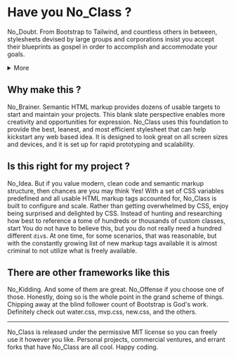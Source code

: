 # Have you No_Class ?
No_Doubt. From Bootstrap to Tailwind, and countless others in between, stylesheets devised by large groups and corporations insist you accept their blueprints as gospel in order to accomplish and accommodate your goals.
<details>
<summary>More</summary>

Without exercising any measure of critical thinking, it is natural to accept this messaging. However, as anyone who has invested time and energy into using exceedingly large and opinionated stylesheets can attest, these solutions regularly create more problems than they claim to solve.
While there are benefits to using highly manufactured and processed frameworks (now you can split-up the work of a single person among dozens of people who should all be able to contribute and not mess up anything!), these behemoths consistently prove to be overkill for the majority of projects. If you or your organization chooses to adopt one of these frameworks, you are locked-in. That choice is a commitment tantamount to a contract or marriage. Transitioning away from one processed framework to another will demand time, specialized effort from trained professionals, and most of your operational expenditure for the remaining calendar year.

In theory, in a vacuum, if you ignore reality, then please go enjoy. This is not for you. This is for people who have No_Class. This is for people who have No Time to waste. For those who have No Care for bullsh** they do not need. For those who have No Respect for frameworks that reinvent so much of what is already available out of the box with traditional markup elements, CSS Flexbox, and CSS Grid. This is for those who want to deliver the best work, the most efficient work, with nothing that is not needed.

Bloated CSS frameworks can intimidate and frustrate even the most practiced designers and developers. That is why Wix and SquareSpace exist. For those who are scared and lazy. The idea that you must learn and abide by all of the rules set forth in a framework devised out of congested groupthink is backwards. It creates a natural barrier to entry that hinders interest and adoption.

No_Class is a blank slate. No_Class encourages minimalism, efficiency, and creative thinking. No_Class is for the best of us. Make what you make with No_Class.
</details>

## Why make this ?
No_Brainer. Semantic HTML markup provides dozens of usable targets to start and maintain your projects. This blank slate perspective enables more creativity and opportunities for expression. No_Class uses this foundation to provide the best, leanest, and most efficient stylesheet that can help kickstart any web based idea. It is designed to look great on all screen sizes and devices, and it is set up for rapid prototyping and scalability.

## Is this right for my project ?
No_Idea. But if you value modern, clean code and semantic markup structure, then chances are you may think Yes! With a set of CSS variables predefined and all usable HTML markup tags accounted for, No_Class is built to configure and scale. Rather than getting overwhelmed by CSS, enjoy being surprised and delighted by CSS. Instead of hunting and researching how best to reference a tome of hundreds or thousands of custom classes, start You do not have to believe this, but you do not really need a hundred different `div`s. At one time, for some scenarios, that was reasonable, but with the constantly growing list of new markup tags available it is almost criminal to not utilize what is freely available.

## There are other frameworks like this
No_Kidding. And some of them are great. No_Offense if you choose one of those. Honestly, doing so is the whole point in the grand scheme of things. Chipping away at the blind follower count of Bootstrap is God's work. Definitely check out water.css, mvp.css, new.css, and the others.

---

No_Class is released under the permissive MIT license so you can freely use it however you like. Personal projects, commercial ventures, and errant forks that have No_Class are all cool. Happy coding.
